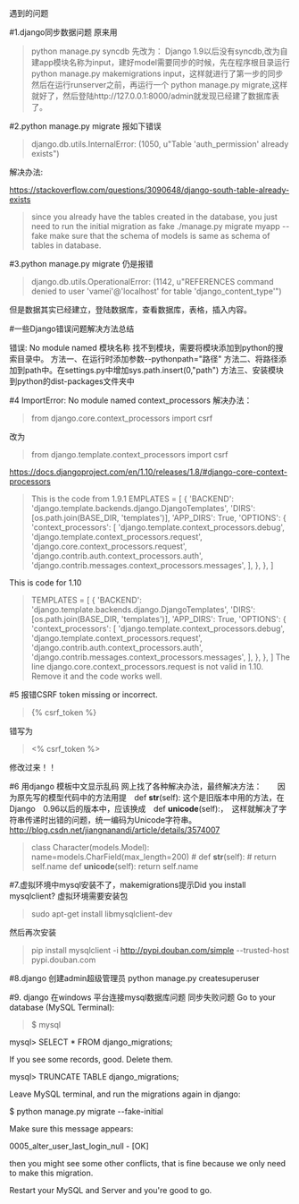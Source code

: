 遇到的问题


#1.django同步数据问题
原来用
>python manage.py syncdb
先改为：
Django 1.9以后没有syncdb,改为自建app模块名称为input，建好model需要同步的时候，先在程序根目录运行python manage.py makemigrations input，这样就进行了第一步的同步
然后在运行runserver之前，再运行一个 python manage.py migrate,这样就好了，然后登陆http://127.0.0.1:8000/admin就发现已经建了数据库表了。

#2.python manage.py migrate 报如下错误
>django.db.utils.InternalError: (1050, u"Table 'auth_permission' already exists")

解决办法:

https://stackoverflow.com/questions/3090648/django-south-table-already-exists
>since you already have the tables created in the database, you just need to run the initial migration as fake
./manage.py migrate myapp --fake
make sure that the schema of models is same as schema of tables in database.

#3.python manage.py migrate 仍是报错

>django.db.utils.OperationalError: (1142, u"REFERENCES command denied to user 'vamei'@'localhost' for table 'django_content_type'")

但是数据其实已经建立，登陆数据库，查看数据库，表格，插入内容。

#一些Django错误问题解决方法总结

错误: No module named 模块名称 
找不到模块，需要将模块添加到python的搜索目录中。 
方法一、在运行时添加参数--pythonpath="路径" 
方法二、将路径添加到path中。在settings.py中增加sys.path.insert(0,"path") 
方法三、安装模块到python的dist-packages文件夹中

#4 ImportError: No module named context_processors
解决办法：
>from django.core.context_processors import csrf

改为

>from  django.template.context_processors import csrf

https://docs.djangoproject.com/en/1.10/releases/1.8/#django-core-context-processors

>This is the code from 1.9.1
EMPLATES = [
{
    'BACKEND': 'django.template.backends.django.DjangoTemplates',
    'DIRS': [os.path.join(BASE_DIR, 'templates')],
    'APP_DIRS': True,
    'OPTIONS': {
        'context_processors': [
            'django.template.context_processors.debug',
            'django.template.context_processors.request',
            'django.core.context_processors.request',
            'django.contrib.auth.context_processors.auth',
            'django.contrib.messages.context_processors.messages',
        ],
    },
},
]

This is code for 1.10

>TEMPLATES = [
{
    'BACKEND': 'django.template.backends.django.DjangoTemplates',
    'DIRS': [os.path.join(BASE_DIR, 'templates')],
    'APP_DIRS': True,
    'OPTIONS': {
        'context_processors': [
            'django.template.context_processors.debug',
            'django.template.context_processors.request',
            'django.contrib.auth.context_processors.auth',
            'django.contrib.messages.context_processors.messages',
        ],
    },
},
]
The line django.core.context_processors.request is not valid in 1.10. Remove it and the code works well.

#5 报错CSRF token missing or incorrect.
>{% csrf_token %}

错写为

><% csrf_token %>

修改过来！！

#6 用django 模板中文显示乱码
网上找了各种解决办法，最终解决方法：　　因为原先写的模型代码中的方法用提　def __str__(self): 这个是旧版本中用的方法，在Django　0.96以后的版本中，应该换成　def __unicode__(self):，　这样就解决了字符串传递时出错的问题，统一编码为Unicode字符串。http://blog.csdn.net/jiangnanandi/article/details/3574007

>class Character(models.Model):
    name=models.CharField(max_length=200)
    # def __str__(self):
    #     return self.name
    def __unicode__(self):
         return self.name


#7.虚拟环境中mysql安装不了，makemigrations提示Did you install mysqlclient?
虚拟环境需要安装包
>sudo apt-get install libmysqlclient-dev

然后再次安装

>pip install mysqlclient -i http://pypi.douban.com/simple --trusted-host pypi.douban.com

#8.django 创建admin超级管理员
python manage.py createsuperuser

#9. django 在windows 平台连接mysql数据库问题 同步失败问题
Go to your database (MySQL Terminal):

>$ mysql

mysql> SELECT * FROM django_migrations;

If you see some records, good. Delete them.

mysql> TRUNCATE TABLE django_migrations;

Leave MySQL terminal, and run the migrations again in django:

$ python manage.py migrate --fake-initial

Make sure this message appears:

0005_alter_user_last_login_null - [OK]

then you might see some other conflicts, that is fine because we only need to make this migration.

Restart your MySQL and Server and you're good to go.